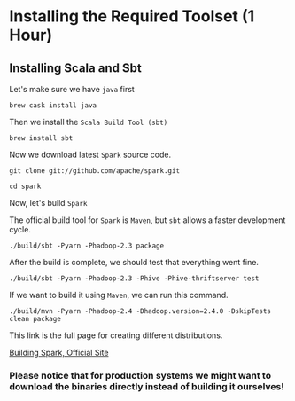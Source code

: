 # Installing the Required Toolset (1 Hour)

## Installing Scala and Sbt

Let's make sure we have `java` first
```
brew cask install java
```

Then we install the `Scala Build Tool (sbt)`

```
brew install sbt
```

Now we download latest `Spark` source code.

```
git clone git://github.com/apache/spark.git
```

```
cd spark
```

Now, let's build `Spark`

The official build tool for `Spark` is `Maven`, but `sbt` allows a faster development cycle.

```
./build/sbt -Pyarn -Phadoop-2.3 package
```

After the build is complete, we should test that everything went fine.

```
./build/sbt -Pyarn -Phadoop-2.3 -Phive -Phive-thriftserver test
```



If we want to build it using `Maven`, we can run this command.

```
./build/mvn -Pyarn -Phadoop-2.4 -Dhadoop.version=2.4.0 -DskipTests clean package
```

This link is the full page for creating different distributions.

[Building Spark, Official Site](http://spark.apache.org/docs/latest/building-spark.html)

### Please notice that for production systems we might want to download the binaries directly instead of building it ourselves!

